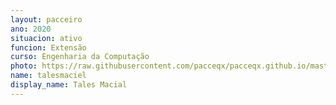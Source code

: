 ```yaml
---
layout: pacceiro
ano: 2020
situacion: ativo
funcion: Extensão
curso: Engenharia da Computação 
photo: https://raw.githubusercontent.com/pacceqx/pacceqx.github.io/master/assets/pic/bolsistas/pacce (24).png
name: talesmaciel
display_name: Tales Macial
---
```


